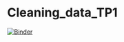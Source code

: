 # Cleaning_data_TP1
[![Binder](https://mybinder.org/badge_logo.svg)](https://mybinder.org/v2/gh/hajerchakroun/Cleaning_data_TP1/main?filepath=Data-Cleaning-TP1-E.ipynb)

